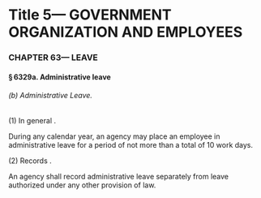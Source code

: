 
# Title 5— GOVERNMENT ORGANIZATION AND EMPLOYEES
### CHAPTER 63— LEAVE
#### § 6329a. Administrative leave
###### (b) Administrative Leave.

(1) In general .

During any calendar year, an agency may place an employee in administrative leave for a period of not more than a total of 10 work days.

(2) Records .

An agency shall record administrative leave separately from leave authorized under any other provision of law.

